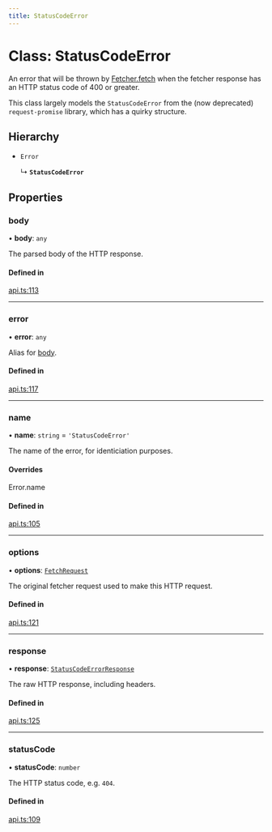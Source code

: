 ```yaml
---
title: StatusCodeError
---
```

# Class: StatusCodeError

An error that will be thrown by [Fetcher.fetch](../interfaces/Fetcher.md#fetch) when the fetcher response has an
HTTP status code of 400 or greater.

This class largely models the `StatusCodeError` from the (now deprecated) `request-promise` library,
which has a quirky structure.

## Hierarchy

- `Error`

  ↳ **`StatusCodeError`**

## Properties

### body

• **body**: `any`

The parsed body of the HTTP response.

#### Defined in

[api.ts:113](https://github.com/coda/packs-sdk/blob/main/api.ts#L113)

___

### error

• **error**: `any`

Alias for [body](../interfaces/FetchRequest.md#body).

#### Defined in

[api.ts:117](https://github.com/coda/packs-sdk/blob/main/api.ts#L117)

___

### name

• **name**: `string` = `'StatusCodeError'`

The name of the error, for identiciation purposes.

#### Overrides

Error.name

#### Defined in

[api.ts:105](https://github.com/coda/packs-sdk/blob/main/api.ts#L105)

___

### options

• **options**: [`FetchRequest`](../interfaces/FetchRequest.md)

The original fetcher request used to make this HTTP request.

#### Defined in

[api.ts:121](https://github.com/coda/packs-sdk/blob/main/api.ts#L121)

___

### response

• **response**: [`StatusCodeErrorResponse`](../interfaces/StatusCodeErrorResponse.md)

The raw HTTP response, including headers.

#### Defined in

[api.ts:125](https://github.com/coda/packs-sdk/blob/main/api.ts#L125)

___

### statusCode

• **statusCode**: `number`

The HTTP status code, e.g. `404`.

#### Defined in

[api.ts:109](https://github.com/coda/packs-sdk/blob/main/api.ts#L109)

